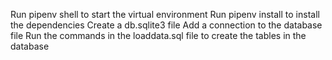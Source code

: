 Run pipenv shell to start the virtual environment
Run pipenv install to install the dependencies
Create a db.sqlite3 file
Add a connection to the database file
Run the commands in the loaddata.sql file to create the tables in the database
